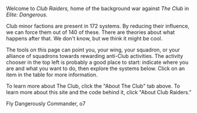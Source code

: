 Welcome to *Club Raiders,*  home of the background war against *The Club* in *Elite: Dangerous.*

Club minor factions are present in 172 systems.  By reducing their influence, we can force them out of 140 of these.
There are theories about what happens after that.  We don't know, but we think it might be cool.

The tools on this page can point you, your wing, your squadron, or your alliance of squadrons towards rewarding anti-Club activities.  The activity chooser in the top left is probably
a good place to start: indicate where you are and what you want to do, then explore the systems below.  Click
on an item in the table for more information.

To learn more about The Club, click the "About The Club" tab above.  To learn more about this site and the code
behind it, click "About Club Raiders."

Fly Dangerously Commander,
o7

